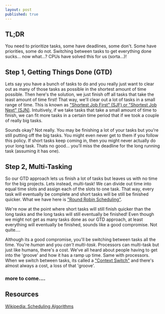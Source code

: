 ```yaml
---
layout: post
published: true
---
```



## TL;DR
You need to prioritize tasks, some have deadlines, some don't.  Some have priorities, some do not. Switching between tasks to get everything done sucks... now what...?  CPUs have solved this for us (sorta...)!

## Step 1, Getting Things Done (GTD)
Lets say you have a bunch of tasks to do and you really just want to clear out as many of those tasks as possible in the shortest amount of time possible. Then here's the solution, we just finish off all tasks that take the least amount of time first!  That way, we'll clear out a lot of tasks in a small range of time. This is known as ["Shortest Job First" (SJF) or "Shortest Job Next" (SJN)](http://en.wikipedia.org/wiki/Shortest_job_next).  Intuitively, if we take tasks that take a small amount of time to finish, we can fit more tasks in a certain time period that if we took a couple of really big tasks.

Sounds okay? Not really. You may be finishing a lot of your tasks but you're still putting off the big tasks.  You might even never get to them if you follow this policy. If short tasks keep coming in, then you might never actually do your long task.  Thats no good... you'll miss the deadline for the long running task (assuming it has one).


## Step 2, Multi-Tasking
So our GTD approach lets us finish a lot of tasks but leaves us with no time for the big projects. Lets instead, multi-task!  We can divide out time into equal time slots and assign each of the slots to one task. That way, every task will eventually be complete and short tasks will be still be finished quicker. What we have here is ["Round Robin Scheduling"](http://en.wikipedia.org/wiki/Round-robin_scheduling).

We're now at the point where short tasks will still finish quicker than the long tasks and the long tasks will still eventually be finished! Even though we might not get as many tasks done as our GTD approach, at least everything will eventually be finished, sounds like a good compromise.  Not quite....

Although its a good compromise, you'll be switching between tasks all the time. You're _human_ and you _can't multi-task_. Processors can multi-task but just like humans, there's a cost.  We've all heard about people having to get into the 'groove' and how it has a ramp up time.  Same with processors. When we switch between tasks, its called a ["Context Switch"](http://en.wikipedia.org/wiki/Context_switch) and there's almost always a cost, a loss of that 'groove'.  


### more to come....

## Resources
[Wikipedia: Scheduling Algorithms](http://en.wikipedia.org/wiki/Category:Processor_scheduling_algorithms)
